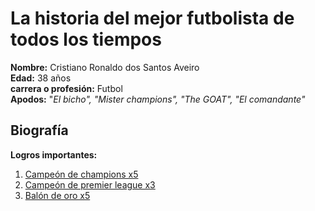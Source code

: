 # La historia del mejor futbolista de todos los tiempos

**Nombre:** Cristiano Ronaldo dos Santos Aveiro<br>
**Edad:** 38 años<br>
**carrera o profesión:** Futbol<br>
**Apodos:** "_El bicho", "Mister champions", "The GOAT", "El comandante"_<br>
## **Biografía**
**Logros importantes:**<br>
1. [Campeón de champions x5](https://pbs.twimg.com/media/Dl3OKoJXsAEQ9bF?format=jpg&name=900x900)<br>
2. [Campeón de premier league x3](https://pbs.twimg.com/media/Fh3BQAsaAAEdlzA.jpg)<br>
3. [Balón de oro x5](https://phantom-marca.unidadeditorial.es/26f0a441e42e15990e97f265e073833c/resize/1320/f/jpg/assets/multimedia/imagenes/2019/06/10/15601758168566.png)

